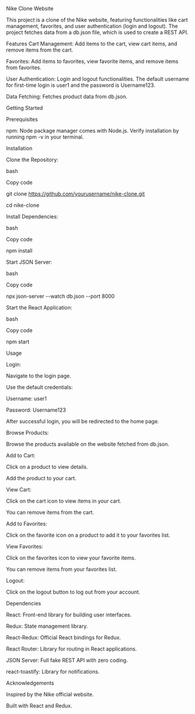Nike Clone Website

This project is a clone of the Nike website, featuring functionalities like cart management, favorites, and user authentication (login and logout). The project fetches data from a db.json file, which is used to create a REST API.

Features
Cart Management: Add items to the cart, view cart items, and remove items from the cart.

Favorites: Add items to favorites, view favorite items, and remove items from favorites.

User Authentication: Login and logout functionalities. The default username for first-time login is user1 and the password is Username123.

Data Fetching: Fetches product data from db.json.

Getting Started

Prerequisites

npm: Node package manager comes with Node.js. Verify installation by running npm -v in your terminal.

Installation

Clone the Repository:

bash

Copy code

git clone https://github.com/yourusername/nike-clone.git

cd nike-clone

Install Dependencies:

bash

Copy code

npm install

Start JSON Server:

bash

Copy code

npx json-server --watch db.json --port 8000

Start the React Application:

bash

Copy code

npm start

Usage

Login:

Navigate to the login page.

Use the default credentials:

Username: user1

Password: Username123

After successful login, you will be redirected to the home page.

Browse Products:

Browse the products available on the website fetched from db.json.

Add to Cart:

Click on a product to view details.

Add the product to your cart.

View Cart:

Click on the cart icon to view items in your cart.

You can remove items from the cart.

Add to Favorites:

Click on the favorite icon on a product to add it to your favorites list.

View Favorites:

Click on the favorites icon to view your favorite items.

You can remove items from your favorites list.

Logout:

Click on the logout button to log out from your account.

Dependencies

React: Front-end library for building user interfaces.

Redux: State management library.

React-Redux: Official React bindings for Redux.

React Router: Library for routing in React applications.

JSON Server: Full fake REST API with zero coding.

react-toastify: Library for notifications.


Acknowledgements

Inspired by the Nike official website.

Built with React and Redux.
